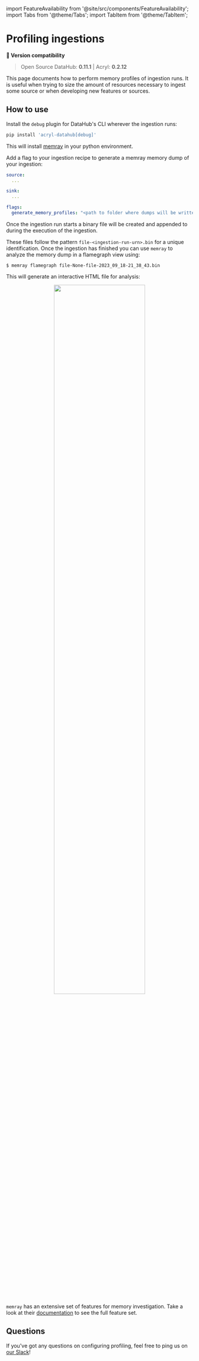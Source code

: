 import FeatureAvailability from '@site/src/components/FeatureAvailability';
import Tabs from '@theme/Tabs';
import TabItem from '@theme/TabItem';

# Profiling ingestions

<FeatureAvailability/>

**🤝 Version compatibility**
> Open Source DataHub: **0.11.1** | Acryl: **0.2.12**

This page documents how to perform memory profiles of ingestion runs. 
It is useful when trying to size the amount of resources necessary to ingest some source or when developing new features or sources.

## How to use
Install the `debug` plugin for DataHub's CLI wherever the ingestion runs:

```bash
pip install 'acryl-datahub[debug]'
```

This will install [memray](https://github.com/bloomberg/memray) in your python environment.

Add a flag to your ingestion recipe to generate a memray memory dump of your ingestion:
```yaml
source:
  ...

sink:
  ...

flags:
  generate_memory_profiles: "<path to folder where dumps will be written to>"
````

Once the ingestion run starts a binary file will be created and appended to during the execution of the ingestion. 

These files follow the pattern `file-<ingestion-run-urn>.bin` for a unique identification.
Once the ingestion has finished you can use `memray` to analyze the memory dump in a flamegraph view using:

```$ memray flamegraph file-None-file-2023_09_18-21_38_43.bin```

This will generate an interactive HTML file for analysis:

<p align="center">
    <img width="70%" src="https://github.com/datahub-project/static-assets/blob/main/imgs/metadata-ingestion/memray-example.png?raw=true"/>
</p>


`memray` has an extensive set of features for memory investigation. Take a look at their [documentation](https://bloomberg.github.io/memray/overview.html) to see the full feature set.


## Questions

If you've got any questions on configuring profiling, feel free to ping us on [our Slack](https://slack.datahubproject.io/)!
